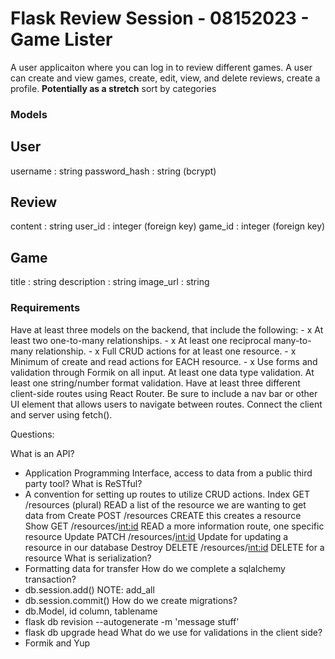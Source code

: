 # Flask Review Session - 08152023 - Game Lister

A user applicaiton where you can log in to review different games. A user can create and view games, create, edit, view, and delete reviews, create a profile. **Potentially as a stretch** sort by categories

### Models

User
---
username : string
password_hash : string (bcrypt)

Review
---
content : string
user_id : integer (foreign key)
game_id : integer (foreign key)

Game
---
title : string
description : string
image_url : string



### Requirements
Have at least three models on the backend, that include the following: - x
At least two one-to-many relationships. - x
At least one reciprocal many-to-many relationship. - x
Full CRUD actions for at least one resource. - x
Minimum of create and read actions for EACH resource. - x
Use forms and validation through Formik on all input.
At least one data type validation.
At least one string/number format validation.
Have at least three different client-side routes using React Router. Be sure to include a nav bar or other UI element that allows users to navigate between routes.
Connect the client and server using fetch().



Questions:

What is an API?
  * Application Programming Interface, access to data from a public third party tool?
What is ReSTful?
  * A convention for setting up routes to utilize CRUD actions.
     Index GET /resources (plural) READ a list of the resource we are wanting to get data from
     Create POST /resources CREATE this creates a resource
     Show GET /resources/<int:id> READ a more information route, one specific resource
     Update PATCH /resources/<int:id> Update for updating a resource in our database
     Destroy DELETE /resources/<int:id> DELETE for a resource
What is serialization?
  * Formatting data for transfer
How do we complete a sqlalchemy transaction?
  * db.session.add() NOTE: add_all
  * db.session.commit()
How do we create migrations?
  * db.Model, id column, tablename
  * flask db revision --autogenerate -m 'message stuff'
  * flask db upgrade head
What do we use for validations in the client side?
  * Formik and Yup




